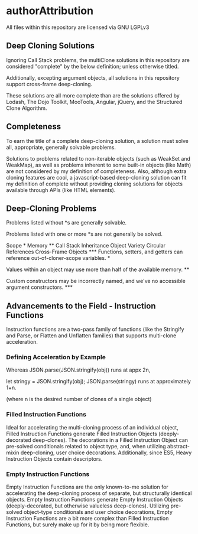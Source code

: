 # authorAttribution

All files within this repository are licensed via GNU LGPLv3

## Deep Cloning Solutions

Ignoring Call Stack problems, the multiClone solutions in this repository are considered "complete" by the below definition; unless otherwise titled.

Additionally, excepting argument objects, all solutions in this repository support cross-frame deep-cloning.

These solutions are all more complete than are the solutions offered by Lodash, The Dojo Toolkit, MooTools, Angular, jQuery, and the Structured Clone Algorithm.


## Completeness
To earn the title of a complete deep-cloning solution, a solution must solve all, appropriate, generally solvable problems.

Solutions to problems related to non-iterable objects (such as WeakSet and WeakMap), as well as problems inherent to some built-in objects (like Math) are not considered by my definition of completeness. Also, although extra cloning features are cool, a javascript-based deep-cloning solution can fit my definition of complete without providing cloning solutions for objects available through APIs (like HTML elements).

## Deep-Cloning Problems
Problems listed without *s are generally solvable.

Problems listed with one or more *s are not generally be solved.

Scope *
Memory **
Call Stack
Inheritance
Object Variety
Circular References
Cross-Frame Objects ***
Functions, setters, and getters can reference out-of-cloner-scope variables. *

Values within an object may use more than half of the available memory. **

Custom constructors may be incorrectly named, and we've no accessible argument constructors. ***

## Advancements to the Field - Instruction Functions
Instruction functions are a two-pass family of functions (like the Stringify and Parse, or Flatten and Unflatten families) that supports multi-clone acceleration. 

### Defining Acceleration by Example
Whereas JSON.parse(JSON.stringify(obj)) runs at appx 2n,

let stringy = JSON.stringify(obj);
JSON.parse(stringy) runs at approximately 1+n. 

(where n is the desired number of clones of a single object)


### Filled Instruction Functions
Ideal for accelerating the multi-cloning process of an individual object, Filled Instruction Functions generate Filled Instruction Objects (deeply-decorated deep-clones). The decorations in a Filled Instruction Object can pre-solved conditionals related to object type, and, when utilizing abstract-mixin deep-cloning, user choice decorations. Additionally, since ES5, Heavy Instruction Objects contain descriptors.

### Empty Instruction Functions
Empty Instruction Functions are the only known-to-me solution for accelerating the deep-cloning process of separate, but structurally identical objects. Empty Instruction Functions generate Empty Instruction Objects (deeply-decorated, but otherwise valueless deep-clones). Utilizing pre-solved object-type conditionals and user choice decorations, Empty Instruction Functions are a bit more complex than Filled Instruction Functions, but surely make up for it by being more flexible.
